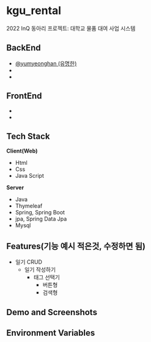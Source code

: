 # kgu_rental
2022 InQ 동아리 프로젝트: 대학교 물품 대여 사업 시스템 

## BackEnd
- [@yumyeonghan (유명한)](https://github.com/yumyeonghan)
-
- 
## FrontEnd
-
-

## Tech Stack

**Client(Web)**
  - Html
  - Css  
  - Java Script

**Server**
  - Java
  - Thymeleaf
  - Spring, Spring Boot
  - jpa, Spring Data Jpa
  - Mysql

## Features(기능 예시 적은것, 수정하면 됨)
- 일기 CRUD
  - 일기 작성하기
    - 태그 선택기
      - 버튼형
      - 검색형

## Demo and Screenshots

## Environment Variables
